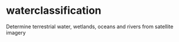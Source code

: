 # waterclassification
Determine terrestrial water, wetlands, oceans and rivers from satellite imagery 

